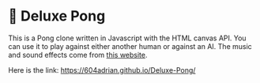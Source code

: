 # 🏓 Deluxe Pong

This is a Pong clone written in Javascript with the HTML canvas API. You can use it to play against either another human or against an AI. The music and sound effects come from [this website](https://themushroomkingdom.net/media/smb/wav).

Here is the link: https://604adrian.github.io/Deluxe-Pong/
